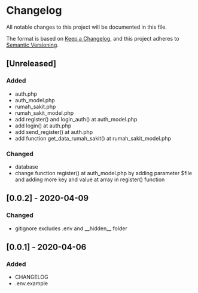 # Changelog

All notable changes to this project will be documented in this file.

The format is based on [Keep a Changelog](https://keepachangelog.com/en/1.0.0/),
and this project adheres to [Semantic Versioning](https://semver.org/spec/v2.0.0.html).

## [Unreleased]

### Added
* auth.php
* auth_model.php
* rumah_sakit.php
* rumah_sakit_model.php
* add register() and login_auth() at auth_model.php
* add login() at auth.php
* add send_register() at auth.php
* add function get_data_rumah_sakit() at rumah_sakit_model.php

### Changed
* database
* change function register() at auth_model.php by adding parameter $file and adding more key and value at array in register() function

## [0.0.2] - 2020-04-09

### Changed

* gitignore excludes .env and \_\_hidden\_\_ folder

## [0.0.1] - 2020-04-06

### Added

* CHANGELOG
* .env.example

